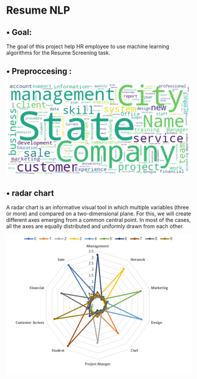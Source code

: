 #    Resume NLP

## • Goal:

 The goal of this project help HR employee to use machine learning algorithms for the Resume Screening task.

 
## • Preproccesing :

<img src="https://github.com/hanaaalqarni5/Resume_NLP/blob/main/Visulization.png" width="500"/>






## • radar chart 
A radar chart is an informative visual tool in which multiple variables (three or more) and compared on a two-dimensional plane. For this, we will create different axes emerging from a common central point. In most of the cases, all the axes are equally distributed and uniformly drawn from each other.


<img src="https://github.com/hanaaalqarni5/Resume_NLP/blob/main/chart.png" width="500"/>
